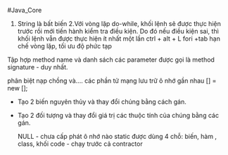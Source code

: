 #Java_Core
1. String là bất biến
2.Với vòng lặp do-while, khối lệnh sẽ được thực hiện trước rồi mới tiến hành kiểm tra điều kiện. Do đó nếu điều kiện sai, thì khối lệnh vẫn được thực hiện ít nhất một lần
ctrl + alt + L
fori +tab
hạn chế vòng lặp, tối ưu độ phức tạp

Tập hợp method name và danh sách các parameter được gọi là method signature - duy nhất.

phân biệt nạp chồng và....
các phần tử mạng lưu trữ ô nhớ gần nhau
<data type> [] <array name> = new <data type>[<element numer>];


- Tạo 2 biến nguyên thủy và thay đổi chúng bằng cách gán.
- Tạo 2 đối tượng và thay đổi giá trị các thuộc tính của chúng bằng các gán.
  
  NULL - chưa cấp phát ô nhớ nào
  static được dùng 4 chỗ: biến, hàm , class, khối code - chạy trước cả contractor
